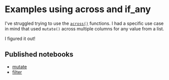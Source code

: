 # Examples using across and if_any

I've struggled trying to use the [`across()`](https://dplyr.tidyverse.org/reference/across.html) functions. I had a specific use case in mind that used `mutate()` across multiple columns for any value from a list.

I figured it out!

## Published notebooks

- [mutate]()
- [filter]()
